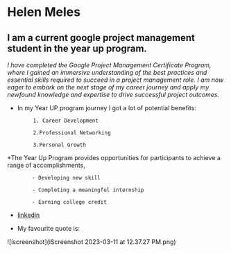 # Helen Meles 
## I am a current google project management student in the year up program.

*I have completed the Google Project Management Certificate Program, where I gained an immersive understanding of the best practices and essential skills required to succeed in a project management role. I am now eager to embark on the next stage of my career journey and apply my newfound knowledge and expertise to drive successful project outcomes.*
* In my Year UP program journey I got a lot of potential benefits:

           1. Career Development
           
           2.Professional Networking
           
           3.Personal Growth
           
 *The Year Up Program provides opportunities for participants to achieve a range of accomplishments, 
 
            - Developing new skill
            
            - Completing a meaningful internship
            
            - Earning college credit
           
 * [linkedin](https://www.linkedin.com/in/helen-meles-957a74262)
 
 
 * My favourite quote is:
 
![iscreenshot](iScreenshot 2023-03-11 at 12.37.27 PM.png)
